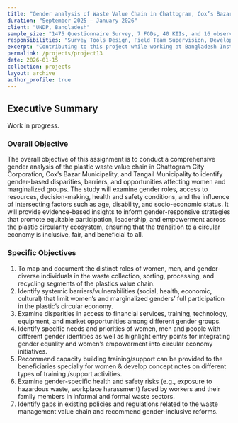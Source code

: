 ```yaml
---
title: "Gender analysis of Waste Value Chain in Chattogram, Cox’s Bazar & Tangail (Plastic Circularity Ecosystem and Circular Economy)<img src='/images/wip.jpg'>"
duration: "September 2025 – January 2026"
client: "UNDP, Bangladesh"
sample_size: "1475 Questionnaire Survey, 7 FGDs, 40 KIIs, and 16 observation checklists"
responsibilities: "Survey Tools Design, Field Team Supervision, Developing ODK, Database Management, Data Analysis, and Writing the Report."
excerpt: "Contributing to this project while working at Bangladesh Institute of Social Research Trust"
permalink: /projects/project13
date: 2026-01-15
collection: projects
layout: archive
author_profile: true
---
```

## Executive Summary

Work in progress.

### Overall Objective

The overall objective of this assignment is to conduct a comprehensive gender analysis of the plastic waste value chain in Chattogram City Corporation, Cox’s Bazar Municipality, and Tangail Municipality to identify gender-based disparities, barriers, and opportunities affecting women and marginalized groups. The study will examine gender roles, access to resources, decision-making, health and safety conditions, and the influence of intersecting factors such as age, disability, and socio-economic status. It will provide evidence-based insights to inform gender-responsive strategies that promote equitable participation, leadership, and empowerment across the plastic circularity ecosystem, ensuring that the transition to a circular economy is inclusive, fair, and beneficial to all. 

### Specific Objectives 

1. To map and document the distinct roles of women, men, and gender-diverse individuals in the waste collection, sorting, processing, and recycling segments of the plastics value chain.
2. Identify systemic barriers/vulnerabilities (social, health, economic, cultural) that limit women’s and marginalized genders’ full participation in the plastic’s circular economy.
3. Examine disparities in access to financial services, training, technology, equipment, and market opportunities among different gender groups.
4. Identify specific needs and priorities of women, men and people with different gender identities as well as highlight entry points for integrating gender equality and women’s empowerment into circular economy initiatives.
5. Recommend capacity building training/support can be provided to the beneficiaries specially for women & develop concept notes on different types of training /support activities.
6. Examine gender-specific health and safety risks (e.g., exposure to hazardous waste, workplace harassment) faced by workers and their family members in informal and formal waste sectors.
7. Identify gaps in existing policies and regulations related to the waste management value chain and recommend gender-inclusive reforms. 
